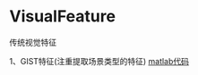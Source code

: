 # VisualFeature
传统视觉特征

1、GIST特征(注重提取场景类型的特征) [matlab代码](http://people.csail.mit.edu/torralba/code/spatialenvelope/)
